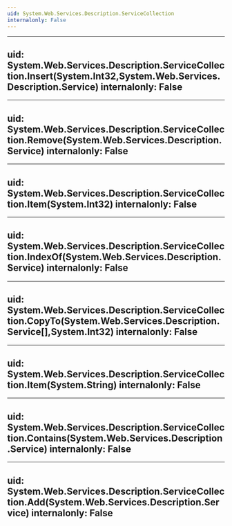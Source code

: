 ```yaml
---
uid: System.Web.Services.Description.ServiceCollection
internalonly: False
---
```


---
uid: System.Web.Services.Description.ServiceCollection.Insert(System.Int32,System.Web.Services.Description.Service)
internalonly: False
---

---
uid: System.Web.Services.Description.ServiceCollection.Remove(System.Web.Services.Description.Service)
internalonly: False
---

---
uid: System.Web.Services.Description.ServiceCollection.Item(System.Int32)
internalonly: False
---

---
uid: System.Web.Services.Description.ServiceCollection.IndexOf(System.Web.Services.Description.Service)
internalonly: False
---

---
uid: System.Web.Services.Description.ServiceCollection.CopyTo(System.Web.Services.Description.Service[],System.Int32)
internalonly: False
---

---
uid: System.Web.Services.Description.ServiceCollection.Item(System.String)
internalonly: False
---

---
uid: System.Web.Services.Description.ServiceCollection.Contains(System.Web.Services.Description.Service)
internalonly: False
---

---
uid: System.Web.Services.Description.ServiceCollection.Add(System.Web.Services.Description.Service)
internalonly: False
---
